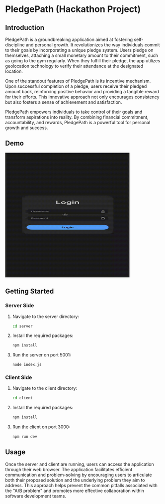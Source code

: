 # PledgePath (Hackathon Project)

## Introduction

PledgePath is a groundbreaking application aimed at fostering self-discipline and personal growth. It revolutionizes the way individuals commit to their goals by incorporating a unique pledge system. Users pledge on themselves, attaching a small monetary amount to their commitment, such as going to the gym regularly. When they fulfill their pledge, the app utilizes geolocation technology to verify their attendance at the designated location.

One of the standout features of PledgePath is its incentive mechanism. Upon successful completion of a pledge, users receive their pledged amount back, reinforcing positive behavior and providing a tangible reward for their efforts. This innovative approach not only encourages consistency but also fosters a sense of achievement and satisfaction.

PledgePath empowers individuals to take control of their goals and transform aspirations into reality. By combining financial commitment, accountability, and rewards, PledgePath is a powerful tool for personal growth and success.

## Demo

<img src="demo.gif" width="400" height="400"/>

## Getting Started

### Server Side

1. Navigate to the server directory:

   ```bash
   cd server
   ```

2. Install the required packages:

   ```bash
   npm install
   ```

3. Run the server on port 5001:

   ```bash
   node index.js
   ```

### Client Side

1. Navigate to the client directory:

   ```bash
   cd client
   ```

2. Install the required packages:

   ```bash
   npm install
   ```

3. Run the client on port 3000:

   ```bash
   npm run dev
   ```

## Usage

Once the server and client are running, users can access the application through their web browser. The application facilitates efficient communication and problem-solving by encouraging users to articulate both their proposed solution and the underlying problem they aim to address. This approach helps prevent the common pitfalls associated with the "A/B problem" and promotes more effective collaboration within software development teams.
